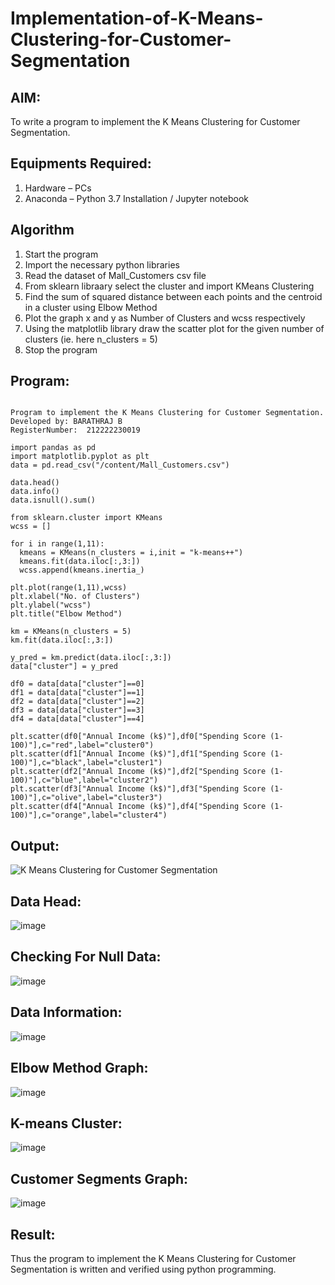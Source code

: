 # Implementation-of-K-Means-Clustering-for-Customer-Segmentation

## AIM:
To write a program to implement the K Means Clustering for Customer Segmentation.

## Equipments Required:
1. Hardware – PCs
2. Anaconda – Python 3.7 Installation / Jupyter notebook

## Algorithm

1. Start the program
2. Import the necessary python libraries
3. Read the dataset of Mall_Customers csv file
4. From sklearn libraary select the cluster and import KMeans Clustering
5. Find the sum of squared distance between each points and the centroid in a cluster using Elbow Method
6. Plot the graph x and y as Number of Clusters and wcss respectively
7. Using the matplotlib library draw the scatter plot for the given number of clusters (ie. here n_clusters = 5)
8. Stop the program

## Program:
```

Program to implement the K Means Clustering for Customer Segmentation.
Developed by: BARATHRAJ B
RegisterNumber:  212222230019

```
```
import pandas as pd
import matplotlib.pyplot as plt
data = pd.read_csv("/content/Mall_Customers.csv")

data.head()
data.info()
data.isnull().sum()

from sklearn.cluster import KMeans
wcss = []

for i in range(1,11):
  kmeans = KMeans(n_clusters = i,init = "k-means++")
  kmeans.fit(data.iloc[:,3:])
  wcss.append(kmeans.inertia_)

plt.plot(range(1,11),wcss)
plt.xlabel("No. of Clusters")
plt.ylabel("wcss")
plt.title("Elbow Method")

km = KMeans(n_clusters = 5)
km.fit(data.iloc[:,3:])

y_pred = km.predict(data.iloc[:,3:])
data["cluster"] = y_pred

df0 = data[data["cluster"]==0]
df1 = data[data["cluster"]==1]
df2 = data[data["cluster"]==2]
df3 = data[data["cluster"]==3]
df4 = data[data["cluster"]==4]

plt.scatter(df0["Annual Income (k$)"],df0["Spending Score (1-100)"],c="red",label="cluster0")
plt.scatter(df1["Annual Income (k$)"],df1["Spending Score (1-100)"],c="black",label="cluster1")
plt.scatter(df2["Annual Income (k$)"],df2["Spending Score (1-100)"],c="blue",label="cluster2")
plt.scatter(df3["Annual Income (k$)"],df3["Spending Score (1-100)"],c="olive",label="cluster3")
plt.scatter(df4["Annual Income (k$)"],df4["Spending Score (1-100)"],c="orange",label="cluster4")
```

## Output:
![K Means Clustering for Customer Segmentation](sam.png)

## Data Head:
![image](https://github.com/JoyceBeulah/Implementation-of-K-Means-Clustering-for-Customer-Segmentation/assets/118343698/7eb6e04b-0b61-4156-b4e6-5b071d1ede9b)

## Checking For Null Data:
![image](https://github.com/JoyceBeulah/Implementation-of-K-Means-Clustering-for-Customer-Segmentation/assets/118343698/5dda8a64-573b-489e-b049-4f52672c6eb7)

## Data Information:
![image](https://github.com/JoyceBeulah/Implementation-of-K-Means-Clustering-for-Customer-Segmentation/assets/118343698/dafbcd94-4b34-4e64-9342-0de30c86123e)

## Elbow Method Graph:
![image](https://github.com/JoyceBeulah/Implementation-of-K-Means-Clustering-for-Customer-Segmentation/assets/118343698/241af4e6-ea19-40b5-a4db-664b86b3af8b)

## K-means Cluster:
![image](https://github.com/JoyceBeulah/Implementation-of-K-Means-Clustering-for-Customer-Segmentation/assets/118343698/b48ce1fa-aed0-46dd-ba1c-6d93743182e5)

## Customer Segments Graph:
![image](https://github.com/JoyceBeulah/Implementation-of-K-Means-Clustering-for-Customer-Segmentation/assets/118343698/9fa17ecf-2310-49ee-bfe0-3089fddf19b5)


## Result:
Thus the program to implement the K Means Clustering for Customer Segmentation is written and verified using python programming.

